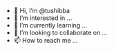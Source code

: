 - 👋 Hi, I’m @tushibba
- 👀 I’m interested in ...
- 🌱 I’m currently learning ...
- 💞️ I’m looking to collaborate on ...
- 📫 How to reach me ...

<!---
tushibba/tushibba is a ✨ special ✨ repository because its `README.md` (this file) appears on your GitHub profile.
You can click the Preview link to take a look at your changes.
--->
